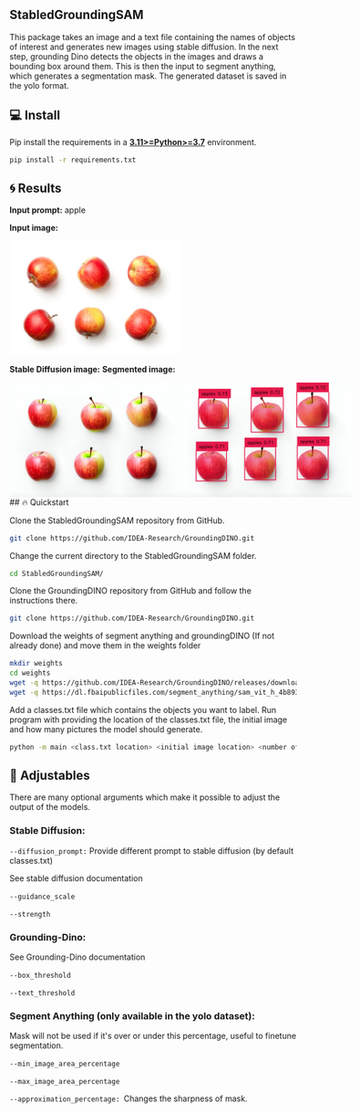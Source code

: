 ## StabledGroundingSAM

This package takes an image and a text file containing the names of objects of interest and generates new images using stable diffusion. In the next step, grounding Dino detects the objects in the images and draws a bounding box around them. This is then the input to segment anything, which generates a segmentation mask. The generated dataset is saved in the yolo format.
## 💻 Install

Pip install the requirements in a
[**3.11>=Python>=3.7**](https://www.python.org/) environment.

```bash
pip install -r requirements.txt
```

## 🌀 Results
**Input prompt:** apple

**Input image:** 

<img src=".asset/input_apple.png" alt="drawing" width="300"/>

**Stable Diffusion image:**       **Segmented image:**
<div style="display: flex;">
  <img src=".asset/stabled_apple.png" alt="drawing" width="300"/>
  <img src=".asset/segmented_apple.png" alt="drawing" width="300"/>
</div>
## 🔥 Quickstart


Clone the StabledGroundingSAM repository from GitHub.

```bash
git clone https://github.com/IDEA-Research/GroundingDINO.git
```

Change the current directory to the StabledGroundingSAM folder.

```bash
cd StabledGroundingSAM/
```


Clone the GroundingDINO repository from GitHub and follow the instructions there.

```bash
git clone https://github.com/IDEA-Research/GroundingDINO.git
```

Download the weights of segment anything and groundingDINO (If not already done) and move them in the weights folder

```bash
mkdir weights
cd weights
wget -q https://github.com/IDEA-Research/GroundingDINO/releases/download/v0.1.0-alpha/groundingdino_swint_ogc.pth
wget -q https://dl.fbaipublicfiles.com/segment_anything/sam_vit_h_4b8939.pth
```

Add a classes.txt file which contains the objects you want to label.
Run program with providing the location of the classes.txt file, the initial image and how many pictures the model should generate.
```bash
python -m main <class.txt location> <initial image location> <number of pictures>
```

## 🔧 Adjustables

There are many optional arguments which make it possible to adjust the output of the models.
### Stable Diffusion:
`--diffusion_prompt:` Provide different prompt to stable diffusion (by default classes.txt)

See stable diffusion documentation

`--guidance_scale`

`--strength`

### Grounding-Dino:

See Grounding-Dino documentation

`--box_threshold`

`--text_threshold`
### Segment Anything (only available in the yolo dataset):
Mask will not be used if it's over or under this percentage, useful to finetune segmentation.

`--min_image_area_percentage`

`--max_image_area_percentage`

`--approximation_percentage: `Changes the sharpness of mask.
